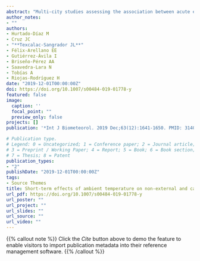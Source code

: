 ```yaml
---
abstract: "Multi-city studies assessing the association between acute exposure to temperature and mortality in Latin American are limited. To analyze the short-term effect of changes in temperature (increase and decrease) on daily non-external and cardiovascular mortality from 1998 to 2014, in people 65 years old and over living in 10 metropolitan areas of Mexico. Analyses were performed through Poisson regression models with distributed lag non-linear models. Statistical comparison of minimum mortality temperature (MMT) and city-specific cutoffs of 24-h temperature mean values (5th/95th and 1st/99th percentiles) were used to obtain the mortality relative Risk (RR) for cold/hot and extreme cold/extreme hot, respectively, for the same day and lags of 0-3, 0-7, and 0-21 days. A meta-analysis was conducted to synthesize the estimates (RRpooled). Significant non-linear associations of temperature-mortality relation were found in U or inverted J shape. The best predictors of mortality associations with cold and heat were daily temperatures at lag 0-7 and lag 0-3, respectively. RRpooled of non-external causes was 6.3% (95%CI 2.7, 10.0) for cold and 10.2% (95%CI 4.4, 16.2) for hot temperatures. The RRpooled for cardiovascular mortality was 7.1% (95%CI 0.01, 14.7) for cold and 7.1% (95%CI 0.6, 14.0) for hot temperatures. Results suggest that, starting from the MMT, the changes in temperature are associated with an increased risk of non-external and specific causes of mortality in elderly people. Generally, heat effects on non-external and specific causes of mortality occur immediately, while cold effects occur within a few days and last longer."
author_notes:
- ""
authors: 
- Hurtado-Díaz M
- Cruz JC
- "**Texcalac-Sangrador JL**"
- Félix-Arellano EE
- Gutiérrez-Ávila I
- Briseño-Pérez AA
- Saavedra-Lara N
- Tobías A
- Riojas-Rodríguez H
date: "2019-12-01T00:00:00Z"
doi: https://doi.org/10.1007/s00484-019-01778-y
featured: false
image:
  caption: ''
  focal_point: ""
  preview_only: false
projects: []
publication: '*Int J Biometeorol. 2019 Dec;63(12):1641-1650. PMID: 31407098.*'

# Publication type.
# Legend: 0 = Uncategorized; 1 = Conference paper; 2 = Journal article;
# 3 = Preprint / Working Paper; 4 = Report; 5 = Book; 6 = Book section;
# 7 = Thesis; 8 = Patent
publication_types:
- "2"
publishDate: "2019-12-01T00:00:00Z"
tags:
- Source Themes
title: Short-term effects of ambient temperature on non-external and cardiovascular mortality among older adults of metropolitan areas of Mexico.
url_pdf: https://doi.org/10.1007/s00484-019-01778-y
url_poster: ""
url_project: ""
url_slides: ""
url_source: ""
url_video: ""
---
```


{{% callout note %}}
Click the *Cite* button above to demo the feature to enable visitors to import publication metadata into their reference management software.
{{% /callout %}}
